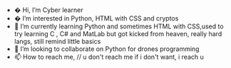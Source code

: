 - � Hi, I’m Cyber learner
- � I’m interested in Python, HTML with CSS and cryptos
- 🌱 I’m currently learning Python and sometimes HTML with CSS,used to try learning C , C# and MatLab but got kicked from heaven, really hard langs, still remind little basics
- 💞️ I’m looking to collaborate on Python for drones programming
- 📫 How to reach me,                                   // u don't reach me if i don't want, i reach u

<!---
justanotherdev is a ✨ special ✨ repository because its `README.md` (this file) appears on your GitHub profile.
You can click the Preview link to take a look at your changes.
--->
